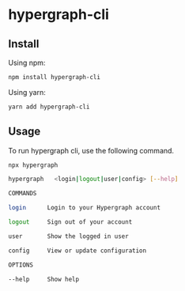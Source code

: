 # hypergraph-cli

## Install

Using npm:

```sh
npm install hypergraph-cli
```

Using yarn:

```sh
yarn add hypergraph-cli
```

## Usage

To run hypergraph cli, use the following command.

```sh
npx hypergraph

hypergraph   <login|logout|user|config> [--help]

COMMANDS

login      Login to your Hypergraph account

logout     Sign out of your account

user       Show the logged in user

config     View or update configuration

OPTIONS

--help     Show help
```

